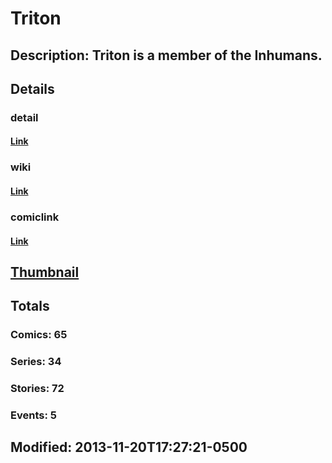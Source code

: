 # Triton
## Description: Triton is a member of the Inhumans.
## Details
### detail
#### [Link](http://marvel.com/characters/2413/triton?utm_campaign=apiRef&utm_source=225578a89fc76f3d20fbffda5d17a88d)
### wiki
#### [Link](http://marvel.com/universe/Triton?utm_campaign=apiRef&utm_source=225578a89fc76f3d20fbffda5d17a88d)
### comiclink
#### [Link](http://marvel.com/comics/characters/1010335/triton?utm_campaign=apiRef&utm_source=225578a89fc76f3d20fbffda5d17a88d)
## [Thumbnail](http://i.annihil.us/u/prod/marvel/i/mg/6/90/528d367108dfb.jpg)
## Totals
### Comics: 65
### Series: 34
### Stories: 72
### Events: 5
## Modified: 2013-11-20T17:27:21-0500